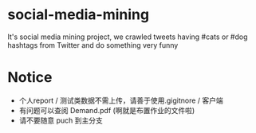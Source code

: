 # social-media-mining
It's social media mining project, we crawled tweets having #cats or #dog hashtags from Twitter and do something very funny

# Notice
+ 个人report / 测试类数据不需上传，请善于使用.gigitnore / 客户端
+ 有问题可以查阅 Demand.pdf (啊就是布置作业的文件啦)
+ 请不要随意 puch 到主分支